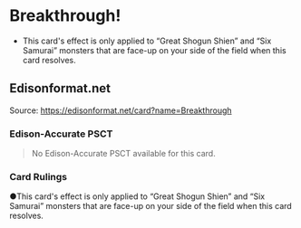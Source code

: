 # Breakthrough!

*   This card's effect is only applied to “Great Shogun Shien” and “Six Samurai” monsters that are face-up on your side of the field when this card resolves.

## Edisonformat.net

Source: https://edisonformat.net/card?name=Breakthrough

### Edison-Accurate PSCT

> No Edison-Accurate PSCT available for this card.

### Card Rulings

●This card's effect is only applied to “Great Shogun Shien” and “Six Samurai” monsters that are face-up on your side of the field when this card resolves.
            